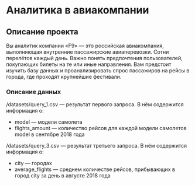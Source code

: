 # Аналитика в авиакомпании


## Описание проекта
Вы аналитик компании «F9» — это российская авиакомпания, выполняющая внутренние пассажирские авиаперевозки. Сотни перелётов каждый день. Важно понять предпочтения пользователей, покупающих билеты на те или иные направления.
Вам предстоит изучить базу данных и проанализировать спрос пассажиров на рейсы в города, где проходят крупнейшие фестивали.
### Описание данных

/datasets/query_1.csv — результат первого запроса. В нём содержится информация о:
- model — модели самолета
- flights_amount — количество рейсов для каждой модели самолетов model в сентябре 2018 года

/datasets/query_3.csv — результат третьего запроса. В нём содержится информация о:
- city — городах
- average_flights — среднем количестве рейсов, прибывающих в город city за день в августе 2018 года
